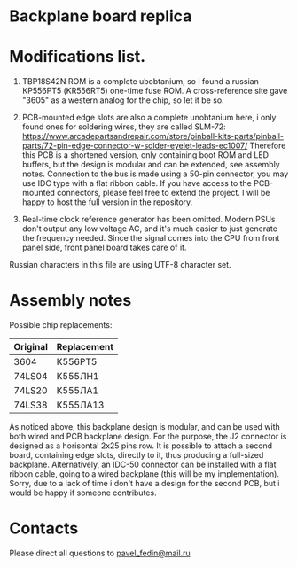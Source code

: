 # Backplane board replica

# Modifications list.

1. TBP18S42N ROM is a complete ubobtanium, so i found a russian КР556РТ5 (KR556RT5)
one-time fuse ROM. A cross-reference site gave "3605" as a western analog for the
chip, so let it be so.

2. PCB-mounted edge slots are also a complete unobtanium here, i only found ones for
soldering wires, they are called SLM-72:
https://www.arcadepartsandrepair.com/store/pinball-kits-parts/pinball-parts/72-pin-edge-connector-w-solder-eyelet-leads-ec1007/
Therefore this PCB is a shortened version, only containing boot ROM and LED buffers, but
the design is modular and can be extended, see assembly notes.
Connection to the bus is made using a 50-pin connector, you may use IDC type with a flat
ribbon cable. 
If you have access to the PCB-mounted connectors, please feel free to extend the project.
I will be happy to host the full version in the repository.

3. Real-time clock reference generator has been omitted. Modern PSUs don't output any low
voltage AC, and it's much easier to just generate the frequency needed. Since the signal
comes into the CPU from front panel side, front panel board takes care of it.

Russian characters in this file are using UTF-8 character set.

# Assembly notes

Possible chip replacements:

|Original       |Replacement            |
|---------------|-----------------------|
|3604		|К556РТ5		|
|74LS04         |К555ЛН1
|74LS20		|К555ЛА1		|
|74LS38		|К555ЛА13		|

As noticed above, this backplane design is modular, and can be used with both wired and PCB backplane
design. For the purpose, the J2 connector is designed as a horisontal 2x25 pins row. It is possible
to attach a second board, containing edge slots, directly to it, thus producing a full-sized backplane.
Alternatively, an IDC-50 connector can be installed with a flat ribbon cable, going to a wired backplane
(this will be my implementation). Sorry, due to a lack of time i don't have a design for the second PCB,
but i would be happy if someone contributes.

# Contacts

Please direct all questions to pavel_fedin@mail.ru
